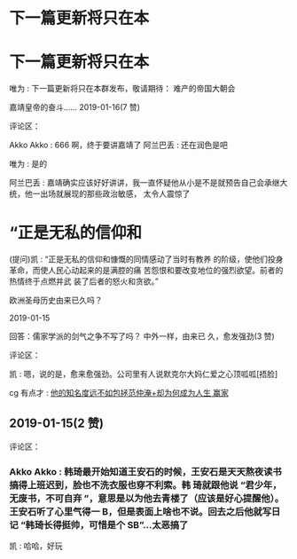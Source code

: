 # 下一篇更新将只在本

# 下一篇更新将只在本

唯为 : 下一篇更新将只在本群发布，敬请期待： 难产的帝国大朝会

嘉靖皇帝的奋斗…… 2019-01-16(7 赞)

评论区：

Akko Akko : 666 啊，终于要讲嘉靖了 阿兰巴丢 : 还在润色是吧

唯为 : 是的

阿兰巴丢 : 嘉靖确实应该好好讲讲，我一直怀疑他从小是不是就预告自己会承继大统，他一出场就展现的那些政治敏感， 太令人震惊了

# “正是无私的信仰和

(提问)凯 : “正是无私的信仰和慷慨的同情感动了当时有教养 的阶级，使他们投身革命，而使人民心动起来的是满腔的痛 苦怨恨和要改变地位的强烈欲望。前者的热情终于点燃并武 装了后者的怒火和贪欲。”

欧洲圣母历史由来已久吗？

2019-01-15

回答：儒家学派的剑气之争不写了吗？ 中外一样，由来已 久，愈发强劲(3 赞)

评论区：

凯 : 嗯，说的是，愈来愈强劲。公司里有人说默克尔大妈仁爱之心顶呱呱[捂脸]

cg 有点才 : [他的知名度远不如包拯范仲淹](https://mp.weixin.qq.com/s?__biz=MzI5MTA5ODY1OQ%3D%3D&mid=2651779439&idx=3&sn=b0355a0c9200e075ae484d217fc50b62&chksm=f7ef8823c098013524f3656d06621a2828bf7d7a4e480230a9336c1f5485d86b68fdd850e7a1&scene=0&xtrack=1&key=fdcc900605aaffbeb4066ed421447095f4f1ccca5760dde762ebb7cf4163e2ab296101bb7745a8ed380730641513198a3ae480d2256cce0fd615d68d050e23f5b7f0e6139d4ca3b8b1dcf00db83aa6d4&ascene=1&uin=MzM2OTkyNzA4Mw%253D%253D&devicetype=Windows-QQBrowser&version=6103000b&lang=zh_CN&pass_ticket=b44aGsz%252B%252FwXCMOlN4qlEB5FdpbXvI9Z1HcaWJA%252BPt1p8aeWBJAsmiB%252FWoo%252F5Z5yO)[+](https://mp.weixin.qq.com/s?__biz=MzI5MTA5ODY1OQ%3D%3D&mid=2651779439&idx=3&sn=b0355a0c9200e075ae484d217fc50b62&chksm=f7ef8823c098013524f3656d06621a2828bf7d7a4e480230a9336c1f5485d86b68fdd850e7a1&scene=0&xtrack=1&key=fdcc900605aaffbeb4066ed421447095f4f1ccca5760dde762ebb7cf4163e2ab296101bb7745a8ed380730641513198a3ae480d2256cce0fd615d68d050e23f5b7f0e6139d4ca3b8b1dcf00db83aa6d4&ascene=1&uin=MzM2OTkyNzA4Mw%253D%253D&devicetype=Windows-QQBrowser&version=6103000b&lang=zh_CN&pass_ticket=b44aGsz%252B%252FwXCMOlN4qlEB5FdpbXvI9Z1HcaWJA%252BPt1p8aeWBJAsmiB%252FWoo%252F5Z5yO)[却为何成为人生 赢家](https://mp.weixin.qq.com/s?__biz=MzI5MTA5ODY1OQ%3D%3D&mid=2651779439&idx=3&sn=b0355a0c9200e075ae484d217fc50b62&chksm=f7ef8823c098013524f3656d06621a2828bf7d7a4e480230a9336c1f5485d86b68fdd850e7a1&scene=0&xtrack=1&key=fdcc900605aaffbeb4066ed421447095f4f1ccca5760dde762ebb7cf4163e2ab296101bb7745a8ed380730641513198a3ae480d2256cce0fd615d68d050e23f5b7f0e6139d4ca3b8b1dcf00db83aa6d4&ascene=1&uin=MzM2OTkyNzA4Mw%253D%253D&devicetype=Windows-QQBrowser&version=6103000b&lang=zh_CN&pass_ticket=b44aGsz%252B%252FwXCMOlN4qlEB5FdpbXvI9Z1HcaWJA%252BPt1p8aeWBJAsmiB%252FWoo%252F5Z5yO)

## 2019-01-15(2 赞)

评论区：

### Akko Akko : 韩琦最开始知道王安石的时候，王安石是天天熬夜读书搞得上班迟到，脸也不洗衣服也穿不利索。韩 琦就跟他说 “君少年，无废书，不可自弃 ”，意思是以为他去青楼了（应该是好心提醒他）。王安石听了心里气得一 B，但是表面上啥也不说。回去之后他就写日记 “韩琦长得挺帅，可惜是个 SB”...太恶搞了

凯 : 哈哈，好玩